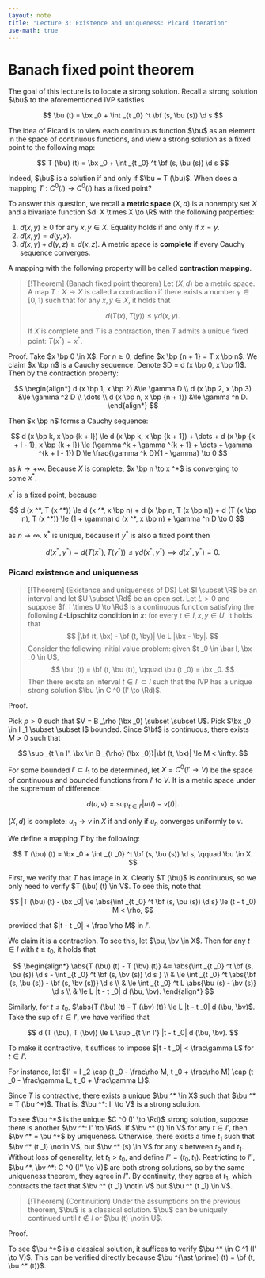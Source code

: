 ```yaml
---
layout: note
title: "Lecture 3: Existence and uniqueness: Picard iteration"
use-math: true
---
```

# Banach fixed point theorem

$$
\newcommand{\bx}{\boldsymbol x}
\newcommand{\by}{\boldsymbol y}
\newcommand{\bu}{\boldsymbol u}
\newcommand{\bv}{\boldsymbol v}
\newcommand{\bF}{\boldsymbol F}
\newcommand{\bf}{\boldsymbol f}
$$

The goal of this lecture is to locate a strong solution. Recall a strong solution $\bu$ to the aforementioned IVP satisfies

$$
	\bu (t) = \bx _0 + \int _{t _0} ^t \bf (s, \bu (s)) \d s
$$

The idea of Picard is to view each continuous function $\bu$ as an element in the space of continuous functions, and view a strong solution as a fixed point to the following map:

$$
	T (\bu) (t) = \bx _0 + \int _{t _0} ^t \bf (s, \bu (s)) \d s
$$

Indeed, $\bu$ is a solution if and only if $\bu = T (\bu)$. When does a mapping $T: C ^0 (I) \to C ^0 (I)$ has a fixed point? 

To answer this question, we recall a **metric space** $(X, d)$ is a nonempty set $X$ and a bivariate function $d: X \times X \to \R$ with the following properties:
1. $d (x, y) \ge 0$ for any $x, y \in X$. Equality holds if and only if $x = y$.
2. $d (x, y) = d (y, x)$. 
3. $d (x, y) + d (y, z) \ge d (x, z)$. 
A metric space is **complete** if every Cauchy sequence converges.

A mapping with the following property will be called **contraction mapping**.

> [!Theorem] 
> (Banach fixed point theorem) Let $(X, d)$ be a metric space. A map $T: X \to X$ is called a contraction if there exists a number $\gamma \in [0, 1)$ such that for any $x, y \in X$, it holds that 
> 
> $$
> 	d(T (x), T (y)) \le \gamma d (x, y).
> $$
> 
> If $X$ is complete and $T$ is a contraction, then $T$ admits a unique fixed point: $T (x ^*) = x ^*$. 

Proof. Take $x \bp 0 \in X$. For $n \ge 0$, define $x \bp {n + 1} = T x \bp n$. We claim $x \bp n$ is a Cauchy sequence. Denote $D = d (x \bp 0, x \bp 1)$. Then by the contraction property: 

$$
\begin{align*}
	d (x \bp 1, x \bp 2) &\le \gamma D \\
	d (x \bp 2, x \bp 3) &\le \gamma ^2 D \\
	 \dots \\
	d (x \bp n, x \bp {n + 1}) &\le \gamma ^n D.
\end{align*}
$$

Then $x \bp n$ forms a Cauchy sequence:

$$
	d (x \bp k, x \bp {k + l}) \le d (x \bp k, x \bp {k + 1}) + \dots + d (x \bp {k + l - 1}, x \bp {k + l}) \le (\gamma ^k + \gamma ^{k + 1} + \dots + \gamma ^{k + l - 1}) D \le \frac{\gamma ^k D}{1 - \gamma} \to 0
$$

as $k \to +\infty$. Because $X$ is complete, $x \bp n \to x ^*$ is converging to some $x ^\ast$.

$x ^*$ is a fixed point, because

$$
	d (x ^*, T (x ^*)) \le d (x ^*, x \bp n) + d (x \bp n, T (x \bp n)) + d (T (x \bp n), T (x ^*)) \le (1 + \gamma) d (x ^*, x \bp n) + \gamma ^n D \to 0
$$

as $n \to \infty$. $x ^\ast$ is unique, because if $y ^*$ is also a fixed point then 

$$
	d (x ^*, y ^*) = d (T (x ^*), T (y ^*)) \le \gamma d (x ^*, y ^*) \implies d (x ^*, y ^*) = 0.
$$

### Picard existence and uniqueness

> [!Theorem]
> (Existence and uniqueness of DS) Let $I \subset \R$ be an interval and let $U \subset \Rd$ be an open set. Let $L > 0$ and suppose $f: I \times U \to \Rd$ is a continuous function satisfying the following **$L$-Lipschitz condition in $x$**: for every $t \in I, x, y \in U$, it holds that
> $$
> 	|\bf (t, \bx) - \bf (t, \by)| \le L |\bx - \by|.
> $$
> Consider the following initial value problem: given $t _0 \in \bar I, \bx _0 \in U$,
> $$
> 	\bu' (t) = \bf (t, \bu (t)), \qquad \bu (t _0) = \bx _0.
> $$
> Then there exists an interval $t \in I' \subset I$ such that the IVP has a unique strong solution $\bu \in C ^0 (I' \to \Rd)$. 

Proof. 

Pick $\rho > 0$ such that $V = B _\rho (\bx _0) \subset \subset U$. Pick $\bx _0 \in I _1 \subset \subset I$ bounded. Since $\bf$ is continuous, there exists $M > 0$ such that 

$$
	\sup _{t \in I', \bx \in B _{\rho} (\bx _0)}|\bf (t, \bx)| \le M < \infty.
$$

For some bounded $I' \subset I _1$ to be determined, let $X = C ^0 (I' \to V)$ be the space of continuous and bounded functions from $I'$ to $V$. It is a metric space under the supremum of difference:

$$
	d (u, v) = \sup _{t \in I'} |u (t) - v (t)|.
$$

$(X, d)$ is complete: $u _n \to v$ in $X$ if and only if $u _n$ converges uniformly to $v$. 

We define a mapping $T$ by the following: 

$$
	T (\bu) (t) = \bx _0 + \int _{t _0} ^t \bf (s, \bu (s)) \d s, \qquad \bu \in X.
$$

First, we verify that $T$ has image in $X$. Clearly $T (\bu)$ is continuous, so we only need to verify $T (\bu) (t) \in V$. To see this, note that 

$$
	|T (\bu) (t) - \bx _0| \le \abs{\int _{t _0} ^t \bf (s, \bu (s)) \d s} \le (t - t _0) M < \rho, 
$$

provided that $|t - t _0| < \frac \rho M$ in $I'$.

We claim it is a contraction. To see this, let $\bu, \bv \in X$. Then for any $t \in I$ with $t \ge t _0$, it holds that 

$$
\begin{align*}
	\abs{T (\bu) (t) - T (\bv) (t)} &= \abs{\int _{t _0} ^t \bf (s, \bu (s)) \d s - \int _{t _0} ^t \bf (s, \bv (s)) \d s } \\
	& \le \int _{t _0} ^t \abs{\bf (s, \bu (s)) - \bf (s, \bv (s))} \d s \\
	& \le \int _{t _0} ^t L \abs{\bu (s) - \bv (s)} \d s \\
	& \le L |t - t _0| d (\bu, \bv).
\end{align*}
$$

Similarly, for $t \le t _0$, $\abs{T (\bu) (t) - T (\bv) (t)} \le L |t - t _0|  d (\bu, \bv)$. Take the sup of $t \in I'$, we have verified that 

$$
	d (T (\bu), T (\bv)) \le L \sup _{t \in I'} |t - t _0| d (\bu, \bv).
$$

To make it contractive, it suffices to impose $|t - t _0| < \frac\gamma L$ for $t \in I'$. 

For instance, let $I' = I _2 \cap (t _0 - \frac\rho M, t _0 + \frac\rho M) \cap (t _0 - \frac\gamma L, t _0 + \frac\gamma L)$. 

Since $T$ is contractive, there exists a unique $\bu ^* \in X$ such that $\bu ^* = T (\bu ^*)$. That is, $\bu ^*: I' \to V$ is a strong solution. 

To see $\bu ^*$ is the unique $C ^0 (I' \to \Rd)$ strong solution, suppose there is another $\bv ^*: I' \to \Rd$. If $\bv ^* (t) \in V$ for any $t \in I'$, then $\bv ^* = \bu ^*$ by uniqueness. Otherwise, there exists a time $t _1$ such that $\bv ^* (t _1) \notin V$, but $\bv ^* (s) \in V$ for any $s$ between $t _0$ and $t _1$. Without loss of generality, let $t _1 > t _0$, and define $I'' = (t _0, t _1)$. Restricting to $I''$, $\bu ^*, \bv ^*: C ^0 (I'' \to V)$ are both strong solutions, so by the same uniqueness theorem, they agree in $I''$. By continuity, they agree at $t _1$, which contracts the fact that $\bv ^* (t _1) \notin V$ but $\bu ^* (t _1) \in V$. 


> [!Theorem]
> (Continuition) Under the assumptions on the previous theorem, $\bu$ is a classical solution. $\bu$ can be uniquely continued until $t \notin I$ or $\bu (t) \notin U$. 

Proof.

To see $\bu ^*$ is a classical solution, it suffices to verify $\bu ^* \in C ^1 (I' \to V)$. This can be verified directly because $\bu ^{\ast \prime} (t) = \bf (t, \bu ^* (t))$. 